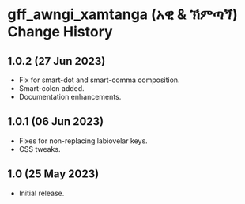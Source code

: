 # gff_awngi_xamtanga (አዊ & ኽምጣጘ) Change History

1.0.2 (27 Jun 2023)
-------------------
* Fix for smart-dot and smart-comma composition.
* Smart-colon added.
* Documentation enhancements.

1.0.1 (06 Jun 2023)
-------------------
* Fixes for non-replacing labiovelar keys.
* CSS tweaks.

1.0 (25 May 2023)
-----------------
* Initial release.


